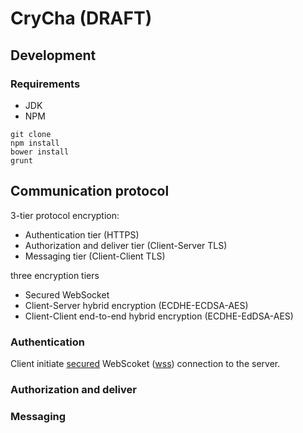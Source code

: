 # CryCha (DRAFT)

## Development
### Requirements
* JDK
* NPM

```
git clone
npm install
bower install
grunt
```

## Communication protocol

3-tier protocol encryption:
* Authentication tier (HTTPS)
* Authorization and deliver tier (Client-Server TLS)
* Messaging tier (Client-Client TLS)

three encryption tiers
* Secured WebSocket
* Client-Server hybrid encryption (ECDHE-ECDSA-AES)
* Client-Client end-to-end hybrid encryption (ECDHE-EdDSA-AES)

### Authentication

Client initiate [secured](https://en.wikipedia.org/wiki/Transport_Layer_Security) WebScoket ([wss](https://en.wikipedia.org/wiki/HTTPS)) connection to the server.

### Authorization and deliver


### Messaging
